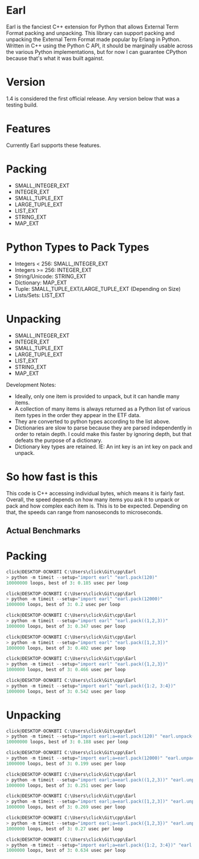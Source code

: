 # Earl
Earl is the fanciest C++ extension for Python that allows External Term Format packing and unpacking.
This library can support packing and unpacking the External Term Format made popular by Erlang in Python. Written in C++ using the Python C API, it should be 
marginally usable across the various Python implementations, but for now I can guarantee CPython because that's what it was built against.

# Version
1.4 is considered the first official release. Any version below that was a testing build.

# Features
Currently Earl supports these features.

# Packing

* SMALL_INTEGER_EXT
* INTEGER_EXT
* SMALL_TUPLE_EXT
* LARGE_TUPLE_EXT
* LIST_EXT
* STRING_EXT
* MAP_EXT

# Python Types to Pack Types
* Integers < 256: SMALL_INTEGER_EXT
* Integers >= 256: INTEGER_EXT
* String/Unicode: STRING_EXT
* Dictionary: MAP_EXT
* Tuple: SMALL_TUPLE_EXT/LARGE_TUPLE_EXT (Depending on Size)
* Lists/Sets: LIST_EXT

# Unpacking

* SMALL_INTEGER_EXT
* INTEGER_EXT
* SMALL_TUPLE_EXT
* LARGE_TUPLE_EXT
* LIST_EXT
* STRING_EXT
* MAP_EXT

Development Notes:
* Ideally, only one item is provided to unpack, but it can handle many items.
* A collection of many items is always returned as a Python list of various item types in the order they appear in the ETF data.
* They are converted to python types according to the list above.
* Dictionaries are slow to parse because they are parsed independently in order to retain depth. I could make this faster by ignoring depth, but that defeats the purpose of a dictionary.
* Dictionary key types are retained. IE: An int key is an int key on pack and unpack.

# So how fast is this

This code is C++ accessing individual bytes, which means it is fairly fast. Overall, the speed depends on how many items you ask it to unpack or pack and how complex each item is. This is to be expected. Depending on that, the speeds can range from nanoseconds to microseconds.

## Actual Benchmarks

# Packing
```python
click@DESKTOP-OCNKBTI C:\Users\click\Git\cpp\Earl
> python -m timeit --setup="import earl" "earl.pack(120)"
10000000 loops, best of 3: 0.185 usec per loop

click@DESKTOP-OCNKBTI C:\Users\click\Git\cpp\Earl
> python -m timeit --setup="import earl" "earl.pack(12000)"
1000000 loops, best of 3: 0.2 usec per loop

click@DESKTOP-OCNKBTI C:\Users\click\Git\cpp\Earl
> python -m timeit --setup="import earl" "earl.pack((1,2,3))"
1000000 loops, best of 3: 0.347 usec per loop

click@DESKTOP-OCNKBTI C:\Users\click\Git\cpp\Earl
> python -m timeit --setup="import earl" "earl.pack([1,2,3])"
1000000 loops, best of 3: 0.402 usec per loop

click@DESKTOP-OCNKBTI C:\Users\click\Git\cpp\Earl
> python -m timeit --setup="import earl" "earl.pack({1,2,3})"
1000000 loops, best of 3: 0.466 usec per loop

click@DESKTOP-OCNKBTI C:\Users\click\Git\cpp\Earl
> python -m timeit --setup="import earl" "earl.pack({1:2, 3:4})"
1000000 loops, best of 3: 0.542 usec per loop
```

# Unpacking
```python
click@DESKTOP-OCNKBTI C:\Users\click\Git\cpp\Earl
> python -m timeit --setup="import earl;a=earl.pack(120)" "earl.unpack(a)"
10000000 loops, best of 3: 0.188 usec per loop

click@DESKTOP-OCNKBTI C:\Users\click\Git\cpp\Earl
> python -m timeit --setup="import earl;a=earl.pack(12000)" "earl.unpack(a)"
1000000 loops, best of 3: 0.199 usec per loop

click@DESKTOP-OCNKBTI C:\Users\click\Git\cpp\Earl
> python -m timeit --setup="import earl;a=earl.pack((1,2,3))" "earl.unpack(a)"
1000000 loops, best of 3: 0.251 usec per loop

click@DESKTOP-OCNKBTI C:\Users\click\Git\cpp\Earl
> python -m timeit --setup="import earl;a=earl.pack([1,2,3])" "earl.unpack(a)"
1000000 loops, best of 3: 0.269 usec per loop

click@DESKTOP-OCNKBTI C:\Users\click\Git\cpp\Earl
> python -m timeit --setup="import earl;a=earl.pack({1,2,3})" "earl.unpack(a)"
1000000 loops, best of 3: 0.27 usec per loop

click@DESKTOP-OCNKBTI C:\Users\click\Git\cpp\Earl
> python -m timeit --setup="import earl;a=earl.pack({1:2, 3:4})" "earl.unpack(a)"
1000000 loops, best of 3: 0.634 usec per loop
```